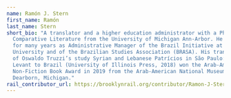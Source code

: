 ```yaml
---
name: Ramón J. Stern
first_name: Ramón
last_name: Stern
short_bio: "A translator and a higher education administrator with a PhD in
  Comparative Literature from the University of Michigan Ann-Arbor. He served
  for many years as Administrative Manager of the Brazil Initiative at Brown
  University and of the Brazilian Studies Association (BRASA). His translation
  of Oswaldo Truzzi’s study Syrian and Lebanese Patrícios in São Paulo: From the
  Levant to Brazil (University of Illinois Press, 2018) won the Arab-American
  Non-Fiction Book Award in 2019 from the Arab-American National Museum in
  Dearborn, Michigan."
rail_contributor_url: https://brooklynrail.org/contributor/Ramon-J-Stern
---
```

